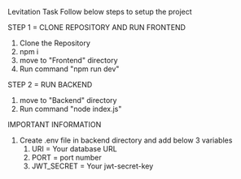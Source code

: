 Levitation Task
Follow below steps to setup the project

STEP 1 = CLONE REPOSITORY AND RUN FRONTEND

1) Clone the Repository
2) npm i
3) move to "Frontend" directory
4) Run command "npm run dev"

STEP 2 = RUN BACKEND

1) move to "Backend" directory
2) Run command "node index.js"


IMPORTANT INFORMATION
1) Create .env file in backend directory and add below 3 variables
   	1) URI = Your database URL
   	2) PORT = port number
   	3) JWT_SECRET = Your jwt-secret-key
